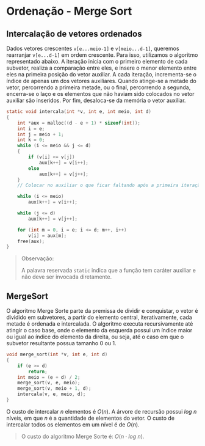 # Ordenação - Merge Sort

## Intercalação de vetores ordenados

Dados vetores crescentes `v[e...meio-1]` e `v[meio...d-1]`, queremos rearranjar `v[e...d-1]` em ordem crescente. Para isso, utilizamos o algoritmo representado abaixo. A iteração inicia com o primeiro elemento de cada subvetor, realiza a comparação entre eles, e insere o menor elemento entre eles na primeira posição do vetor auxiliar. A cada iteração, incrementa-se o índice de apenas um dos vetores auxiliares. Quando atinge-se a metade do vetor, percorrendo a primeira metade, ou o final, percorrendo a segunda, encerra-se o laço e os elementos que não haviam sido colocados no vetor auxiliar são inseridos. Por fim, desaloca-se da memória o vetor auxiliar.

```c
static void intercala(int *v, int e, int meio, int d)
{
    int *aux = malloc((d - e + 1) * sizeof(int));
    int i = e;
    int j = meio + 1;
    int k = 0;
    while (i <= meio && j <= d)
    {
        if (v[i] <= v[j])
            aux[k++] = v[i++];
        else
            aux[k++] = v[j++];
    }
    // Colocar no auxiliar o que ficar faltando após a primeira iteração.

    while (i <= meio)
        aux[k++] = v[i++];

    while (j <= d)
        aux[k++] = v[j++];

    for (int m = 0, i = e; i <= d; m++, i++)
        v[i] = aux[m];
    free(aux);
}
```

> Observação:
>
> A palavra reservada `static` indica que a função tem caráter auxiliar e não deve ser invocada diretamente.
>

## MergeSort

O algoritmo Merge Sorte parte da premissa de dividir e conquistar, o vetor é dividido em subvetores, a partir do elemento central, iterativamente, cada metade é ordenada e intercalada. O algoritmo executa recursivamente até atingir o caso base, onde o elemento da esquerda possui um índice maior ou igual ao índice do elemento da direita, ou seja, até o caso em que o subvetor resultante possua tamanho 0 ou 1.

```c
void merge_sort(int *v, int e, int d)
{
    if (e >= d)
        return;
    int meio = (e + d) / 2;
    merge_sort(v, e, meio);
    merge_sort(v, meio + 1, d);
    intercala(v, e, meio, d);
}

```

O custo de intercalar $n$ elementos é $O(n)$. A árvore de recursão possui $log\ n$ níveis, em que $n$ é a quantidade de elementos do vetor. O custo de intercalar todos os elementos em um nível é de $O(n)$.

> O custo do algoritmo Merge Sorte é: $O(n\cdot log\ n)$.
